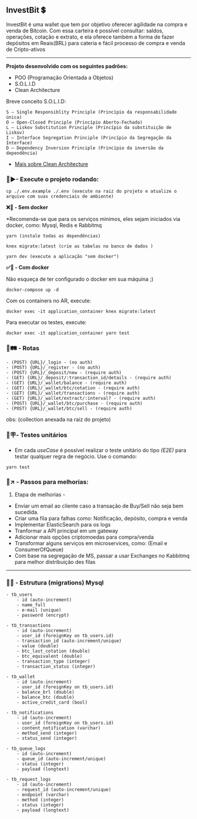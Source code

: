 ## InvestBit 💲

<p>InvestBit é uma wallet que tem por objetivo oferecer agilidade na compra e venda de Bitcoin. Com essa carteira é possível consultar: saldos, operações, cotação e extrato, e ela oferece também a forma de fazer depósitos em Reais(BRL) para cateria e fácil processo de compra e venda de Cripto-ativos</p>

-------------

**Projeto desenvolvido com os seguintes padrões:**

- POO (Programação Orientada a Objetos)
- S.O.L.I.D
- Clean Architecture

Breve conceito S.O.L.I.D:

```
S — Single Responsiblity Principle (Princípio da responsabilidade única)
O — Open-Closed Principle (Princípio Aberto-Fechado)
L — Liskov Substitution Principle (Princípio da substituição de Liskov)
I — Interface Segregation Principle (Princípio da Segregação da Interface)
D — Dependency Inversion Principle (Princípio da inversão da dependência)
```

- <a href="https://www.techtarget.com/whatis/definition/clean-architecture" target="_blank">Mais sobre Clean Architecture</a>

### 🚀▶- Execute o projeto rodando:

```
cp ./.env.example ./.env (execute na raiz do projeto e atualize o arquivo com suas credenciais de ambiente)
```

**❌🐳 - Sem docker**

*Recomenda-se que para os serviços mínimos, eles sejam iniciados via docker, como: Mysql, Redis e Rabbitmq

```
yarn (instale todas as dependências)
```

```
knex migrate:latest (crie as tabelas no banco de dados )
```

```
yarn dev (execute a aplicação "sem docker")
```

**✅🐳 - Com docker**

<p>Não esqueça de ter configurado o docker em sua máquina ;)</p>

```
docker-compose up -d
```

<p>Com os containers no AR, execute:</p>

```
docker exec -it application_container knex migrate:latest
```

<p>Para executar os testes, execute:</p>

```
docker exec -it application_container yarn test
```

### 🚀🛤 - Rotas
	- (POST) {URL}/_login - (no auth)
	- (POST) {URL}/_register - (no auth)
	- (POST) {URL}/_deposit/new - (require auth)
	- (GET) {URL}/_deposit/:transaction_id/details - (require auth)
	- (GET) {URL}/_wallet/balance - (require auth)
	- (GET) {URL}/_wallet/btc/cotation - (require auth)
	- (GET) {URL}/_wallet/transactions - (require auth)
	- (GET) {URL}/_wallet/extract/:interval? - (require auth)
	- (POST) {URL}/_wallet/btc/purchase - (require auth)
	- (POST) {URL}/_wallet/btc/sell - (require auth)
	

obs: (collection anexada na raiz do projeto)

### 🚀🪧- Testes unitários

- Em cada *useCase* é possível realizar o teste unitário do tipo *(E2E)* para testar qualquer regra de negócio.
Use o comando:

```
yarn test
```

### 🚀↗ - Passos para melhorias:

1. Etapa de melhorias - 

- Enviar um email ao cliente caso a transação de Buy/Sell não seja bem sucedida.
- Criar uma fila para falhas como: Notificação, depósito, compra e venda
- Implementar ElasticSearch para os logs
- Tranformar a API principal em um gateway
- Adicionar mais opções criptomoedas para compra/venda
- Transformar alguns serviços em microservices, como: (Email e ConsumerOfQueue)
- Com base na segregação de MS, passar a usar Exchanges no Kabbitmq para melhor distribuição des filas

------------------------------------------

### 🚀🎲 - Estrutura (migrations) Mysql

```
- tb_users
	- id (auto-increment)
	- name_full
	- e-mail (unique)
	- password (encrypt)

- tb_transactions
	- id (auto-increment)
	- user_id (foreignKey on tb_users.id)
	- transaction_id (auto-increment/unique)
	- value (double)
	- btc_last_cotation (double)
	- btc_equivalent (double)
	- transaction_type (integer)
	- transaction_status (integer)

- tb_wallet
	- id (auto-increment)
	- user_id (foreignKey on tb_users.id)
	- balance_brl (double)
	- balance_btc (double)
	- active_credit_card (bool)

- tb_notifications
	- id (auto-increment)
	- user_id (foreignKey on tb_users.id)
	- content_notification (varchar)
	- method_send (integer)
	- status_send (integer)

- tb_queue_logs
	- id (auto-increment)
	- queue_id (auto-increment/unique)
	- status (integer)
	- payload (longtext)

- tb_request_logs
	- id (auto-increment)
	- request_id (auto-increment/unique)
	- endpoint (varchar)
	- method (integer)
	- status (integer)
	- payload (longtext)
```
